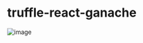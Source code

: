 # truffle-react-ganache


![image](https://github.com/istiaque010/truffle-react-ganache/assets/7622349/00e1729e-eb0b-4bc1-9fcb-d2e23ea1400d)
